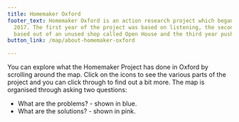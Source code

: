 ```yaml
---
title: Homemaker Oxford
footer_text: Homemaker Oxford is an action research project which began in December
  2017. The first year of the project was based on listening, the second year was
  based out of an unused shop called Open House and the third year pushed provocations.
button_link: /map/about-homemaker-oxford

---
```

You can explore what the Homemaker Project has done in Oxford by scrolling around the map. Click on the icons to see the various parts of the project and you can click through to find out a bit more. The map is organised through asking two questions:

* What are the problems? - shown in blue.
* What are the solutions? - shown in pink.
